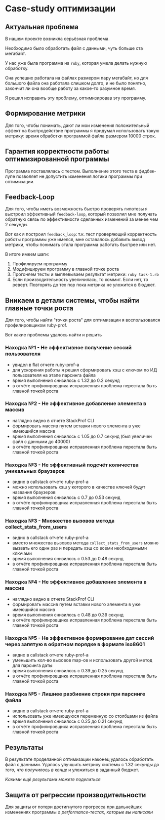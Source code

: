 # Case-study оптимизации

## Актуальная проблема
В нашем проекте возникла серьёзная проблема.

Необходимо было обработать файл с данными, чуть больше ста мегабайт.

У нас уже была программа на `ruby`, которая умела делать нужную обработку.

Она успешно работала на файлах размером пару мегабайт, но для большого файла она работала слишком долго, и не было понятно, закончит ли она вообще работу за какое-то разумное время.

Я решил исправить эту проблему, оптимизировав эту программу.

## Формирование метрики
Для того, чтобы понимать, дают ли мои изменения положительный эффект на быстродействие программы я придумал использовать такую метрику: время обработки программой файла размером 10000 строк.

## Гарантия корректности работы оптимизированной программы
Программа поставлялась с тестом. Выполнение этого теста в фидбек-лупе позволяет не допустить изменения логики программы при оптимизации.

## Feedback-Loop
Для того, чтобы иметь возможность быстро проверять гипотезы я выстроил эффективный `feedback-loop`, который позволил мне получать обратную связь по эффективности сделанных изменений за менее чем 2 секунды.

Вот как я построил `feedback_loop`: т.к. тест проверяющий корректность работы программы уже имелся, мне оставалось добавить вывод метрики, чтобы понимать стала программа работать быстрее или нет.

В итоге имеем шаги:
1. Профилируем программу
2. Модифицируем программу в главной точке роста
3. Прогоняем тесты и выплевываем результат метрики: `ruby task-1.rb`
4. Если производительность увеличилась, то коммит. Если нет, то реверт.
Повторять до тех пор пока метрика не уложится в бюджет.

## Вникаем в детали системы, чтобы найти главные точки роста
Для того, чтобы найти "точки роста" для оптимизации я воспользовался профилировщиком ruby-prof.

Вот какие проблемы удалось найти и решить

### Находка №1 - Не эффективное получение сессий пользователя
- увидел в flat отчете ruby-prof-а
- для ускорения работы я решил сформировать хэш с ключом по ИД пользователя на этапе парсинга файла
- время выполнения снизилось c 1.32 до 0.2 секунд
- в отчёте профилировщика исправленная проблема перестала быть главной точкой роста

### Находка №2 - Не эффективное добавление элемента в массив
- наглядно видно в отчете StackProf CLI
- формировать массив путем вставки нового элемента в уже имеющийся массив
- время выполнения снизилось c 1.05 до 0.7 секунд (был увеличен файл с данными до 40000)
- в отчёте профилировщика исправленная проблема перестала быть главной точкой роста

### Находка №3 - Не эффективный подсчёт количества уникальных браузеров
- видно в callstack отчете ruby-prof-а
- можно использовать хэш у которого в качестве ключей будут названия браузеров
- время выполнения снизилось c 0.7 до 0.53 секунд
- в отчёте профилировщика исправленная проблема перестала быть главной точкой роста

### Находка №3 - Множество вызовов метода collect_stats_from_users
- видно в callstack отчете ruby-prof-а
- вместо множества вызовов метода `collect_stats_from_users` можно вызвать его один раз и передать хэш со всеми необходимыми ключами
- время выполнения снизилось c 0.53 до 0.48 секунд
- в отчёте профилировщика исправленная проблема перестала быть главной точкой роста

### Находка №4 - Не эффективное добавление элемента в массив
- наглядно видно в отчете StackProf CLI
- формировать массив путем вставки нового элемента в уже имеющийся массив
- время выполнения снизилось c 0.48 до 0.39 секунд
- в отчёте профилировщика исправленная проблема перестала быть главной точкой роста

### Находка №5 - Не эффективное формирование дат сессий через запятую в обратном порядке в формате iso8601
- видно в callstack отчете ruby-prof-а
- уменьшить кол-во вызовов map-ов и использовать другой метод для парсинга даты
- время выполнения снизилось c 0.39 до 0.25 секунд
- в отчёте профилировщика исправленная проблема перестала быть главной точкой роста

### Находка №5 - Лишнее разбиение строки при парсинге файла
- видно в callstack отчете ruby-prof-а
- использовать уже имеющуюся переменную со столбцами из файла
- время выполнения снизилось c 0.25 до 0.21 секунд
- в отчёте профилировщика исправленная проблема перестала быть главной точкой роста

## Результаты
В результате проделанной оптимизации наконец удалось обработать файл с данными.
Удалось улучшить метрику системы с 1.32 секунды до *того, что получилось в конце* и уложиться в заданный бюджет.

*Какими ещё результами можете поделиться*

## Защита от регрессии производительности
Для защиты от потери достигнутого прогресса при дальнейших изменениях программы *о performance-тестах, которые вы написали*

